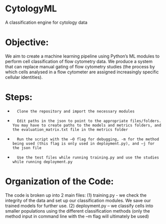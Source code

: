 # CytologyML
A classification engine for cytology data

# Objective:
We aim to create a machine learning pipeline using Python’s ML modules to perform cell classification of flow cytometry data. We produce a system that can replace manual gating of flow cytometry studies (the process by which cells analysed in a flow cytometer are assigned increasingly specific cellular identities).

# Steps:
-       Clone the repository and import the necessary modules 
-       Edit paths in the json to point to the appropriate files/folders. You may have to create paths to the models and metrics folders, and the evaluation_matrix.txt file in the metrics folder
-       Run the script with the –O flag for debugging, -m for the method being used (this flag is only used in deployment.py), and –j for the json file
-       Use the test files while running training.py and use the studies while running deployment.py
 
# Organization of the Code:
The code is broken up into 2 main files: 
(1) training.py - we check the integrity of the data and set up our classification modules. We save our trained models for further use.
(2) deployment.py – we classify cells into smaller populations using the different classification methods (only the method input in command line with the –m flag will ultimately be used)



